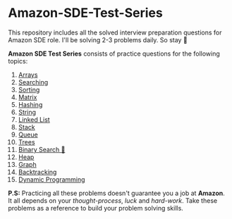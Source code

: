 # Amazon-SDE-Test-Series

This repository includes all the solved interview preparation questions for Amazon SDE role. I'll be solving 2-3 problems daily. So stay 👀


__Amazon SDE Test Series__ consists of practice questions for the following topics:

1) [Arrays](https://github.com/FazeelUsmani/Amazon-SDE-Test-Series/tree/master/01%20Arrays)
2) [Searching](https://github.com/FazeelUsmani/Amazon-SDE-Test-Series/tree/master/02%20Searching)
3) [Sorting](https://github.com/FazeelUsmani/Amazon-SDE-Test-Series/tree/master/03%20Sorting)
4) [Matrix](https://github.com/FazeelUsmani/Amazon-SDE-Test-Series/tree/master/04%20Matrix)
5) [Hashing](https://github.com/FazeelUsmani/Amazon-SDE-Test-Series/tree/master/05%20Hashing)
6) [String](https://github.com/FazeelUsmani/Amazon-SDE-Test-Series/tree/master/06%20String)
7) [Linked List](https://github.com/FazeelUsmani/Amazon-SDE-Test-Series/tree/master/07%20Linked%20List)
8) [Stack](https://github.com/FazeelUsmani/Amazon-SDE-Test-Series/tree/master/08%20Stack)
9) [Queue](https://github.com/FazeelUsmani/Amazon-SDE-Test-Series/tree/master/09%20Queue)
10) [Trees](https://github.com/FazeelUsmani/Amazon-SDE-Test-Series/tree/master/10%20Trees)
11) [Binary Search 🌲](https://github.com/FazeelUsmani/Amazon-SDE-Test-Series/tree/master/11%20Binary%20Search%20%F0%9F%8C%B2)
12) [Heap](https://github.com/FazeelUsmani/Amazon-SDE-Test-Series/tree/master/12%20Heap)
13) [Graph](https://github.com/FazeelUsmani/Amazon-SDE-Test-Series/tree/master/13%20Graph)
14) [Backtracking](https://github.com/FazeelUsmani/Amazon-SDE-Test-Series/tree/master/14%20Backtracking)
15) [Dynamic Programming](https://github.com/FazeelUsmani/Amazon-SDE-Test-Series/tree/master/15%20Dynamic%20Programming)


__P.S:__ Practicing all these problems doesn't guarantee you a job at **Amazon**. It all depends on your *thought-process*, *luck* and *hard-work*. Take these problems as a reference to build your problem solving skills.

